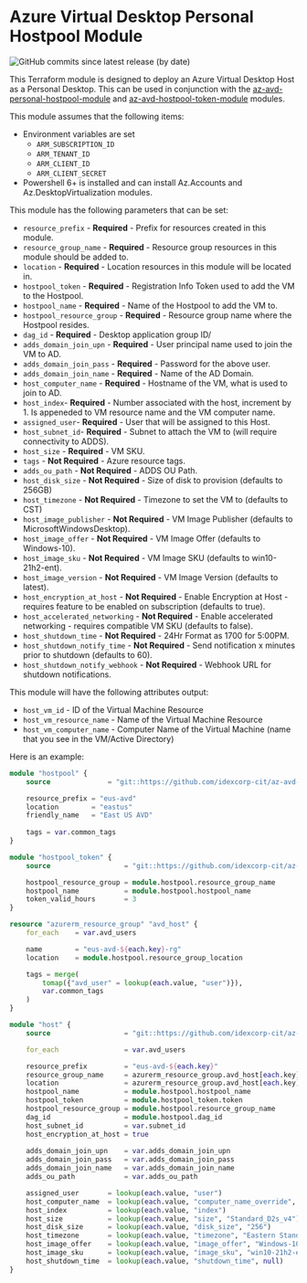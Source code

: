 # Azure Virtual Desktop Personal Hostpool Module
![GitHub commits since latest release (by date)](https://img.shields.io/github/commits-since/idexcorp-cit/az-avd-personal-host-module/latest/main)

This Terraform module is designed to deploy an Azure Virtual Desktop Host as a Personal Desktop. This can be used in conjunction with the [az-avd-personal-hostpool-module](https://github.com/idexcorp-cit/az-avd-personal-hostpool-module) and [az-avd-hostpool-token-module](https://github.com/idexcorp-cit/az-avd-hostpool-token-module) modules.

This module assumes that the following items:
- Environment variables are set
    - `ARM_SUBSCRIPTION_ID`
    - `ARM_TENANT_ID`
    - `ARM_CLIENT_ID`
    - `ARM_CLIENT_SECRET`
- Powershell 6+ is installed and can install Az.Accounts and Az.DesktopVirtualization modules.

This module has the following parameters that can be set:
- `resource_prefix` - **Required** - Prefix for resources created in this module.
- `resource_group_name` - **Required** - Resource group resources in this module should be added to.
- `location` - **Required** - Location resources in this module will be located in.
- `hostpool_token` - **Required** - Registration Info Token used to add the VM to the Hostpool.
- `hostpool_name` - **Required** - Name of the Hostpool to add the VM to.
- `hostpool_resource_group` - **Required** - Resource group name where the Hostpool resides.
- `dag_id` - **Required** - Desktop application group ID/
- `adds_domain_join_upn` - **Required** - User principal name used to join the VM to AD.
- `adds_domain_join_pass` - **Required** - Password for the above user.
- `adds_domain_join_name` - **Required** - Name of the AD Domain.
- `host_computer_name` - **Required** - Hostname of the VM, what is used to join to AD.
- `host_index`- **Required** - Number associated with the host, increment by 1. Is appeneded to VM resource name and the VM computer name.
- `assigned_user`- **Required** - User that will be assigned to this Host.
- `host_subnet_id`- **Required** - Subnet to attach the VM to (will require connectivity to ADDS).
- `host_size` - **Required** - VM SKU.
- `tags` - **Not Required** - Azure resource tags.
- `adds_ou_path` - **Not Required** - ADDS OU Path.
- `host_disk_size` - **Not Required** - Size of disk to provision (defaults to 256GB)
- `host_timezone` - **Not Required** - Timezone to set the VM to (defaults to CST)
- `host_image_publisher` - **Not Required** - VM Image Publisher (defaults to MicrosoftWindowsDesktop).
- `host_image_offer` - **Not Required** - VM Image Offer (defaults to Windows-10).
- `host_image_sku` - **Not Required** - VM Image SKU (defaults to win10-21h2-ent).
- `host_image_version` - **Not Required** - VM Image Version (defaults to latest).
- `host_encryption_at_host` - **Not Required** - Enable Encryption at Host - requires feature to be enabled on subscription (defaults to true).
- `host_accelerated_networking` - **Not Required** - Enable accelerated networking - requires compatible VM SKU (defaults to false).
- `host_shutdown_time` - **Not Required** - 24Hr Format as 1700 for 5:00PM.
- `host_shutdown_notify_time` - **Not Required** - Send notification x minutes prior to shutdown (defaults to 60).
- `host_shutdown_notify_webhook` - **Not Required** - Webhook URL for shutdown notifications.


This module will have the following attributes output:
- `host_vm_id` - ID of the Virtual Machine Resource
- `host_vm_resource_name` - Name of the Virtual Machine Resource
- `host_vm_computer_name` - Computer Name of the Virtual Machine (name that you see in the VM/Active Directory)

Here is an example:
```terraform
module "hostpool" {
    source              = "git::https://github.com/idexcorp-cit/az-avd-personal-hostpool-module.git?ref=v0.1.0"

    resource_prefix = "eus-avd"
    location        = "eastus"
    friendly_name   = "East US AVD"
    
    tags = var.common_tags
}

module "hostpool_token" {
    source                  = "git::https://github.com/idexcorp-cit/az-avd-hostpool-token-module.git?ref=v0.1.0"

    hostpool_resource_group = module.hostpool.resource_group_name
    hostpool_name           = module.hostpool.hostpool_name
    token_valid_hours       = 3
}

resource "azurerm_resource_group" "avd_host" {
    for_each    = var.avd_users

    name        = "eus-avd-${each.key}-rg"
    location    = module.hostpool.resource_group_location

    tags = merge(
        tomap({"avd_user" = lookup(each.value, "user")}),
        var.common_tags
    )
}

module "host" {
    source                  = "git::https://github.com/idexcorp-cit/az-avd-personal-host-module.git?ref=v0.1.0"

    for_each                = var.avd_users

    resource_prefix         = "eus-avd-${each.key}"
    resource_group_name     = azurerm_resource_group.avd_host[each.key].name
    location                = azurerm_resource_group.avd_host[each.key].location
    hostpool_name           = module.hostpool.hostpool_name
    hostpool_token          = module.hostpool_token.token
    hostpool_resource_group = module.hostpool.resource_group_name
    dag_id                  = module.hostpool.dag_id
    host_subnet_id          = var.subnet_id
    host_encryption_at_host = true
    
    adds_domain_join_upn    = var.adds_domain_join_upn
    adds_domain_join_pass   = var.adds_domain_join_pass
    adds_domain_join_name   = var.adds_domain_join_name
    adds_ou_path            = var.adds_ou_path

    assigned_user       = lookup(each.value, "user")
    host_computer_name  = lookup(each.value, "computer_name_override", "avd${substr(var.department_shortname, 0, 3)}${substr(each.key, 0, 7)}")
    host_index          = lookup(each.value, "index")
    host_size           = lookup(each.value, "size", "Standard_D2s_v4")
    host_disk_size      = lookup(each.value, "disk_size", "256")
    host_timezone       = lookup(each.value, "timezone", "Eastern Standard Time")
    host_image_offer    = lookup(each.value, "image_offer", "Windows-10")
    host_image_sku      = lookup(each.value, "image_sku", "win10-21h2-ent")
    host_shutdown_time  = lookup(each.value, "shutdown_time", null)
}
```